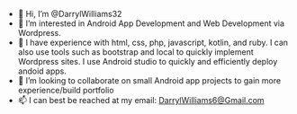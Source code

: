 - 👋 Hi, I’m @DarrylWilliams32
- 👀 I’m interested in Android App Development and Web Development via Wordpress.
- 🌱 I have experience with html, css, php, javascript, kotlin, and ruby. I can also use tools such as bootstrap and local to quickly implement Wordpress sites. I use Android           studio to quickly and efficiently deploy andoid apps. 
- 💞️ I’m looking to collaborate on small Android app projects to gain more experience/build portfolio
- 📫 I can best be reached at my email: DarrylWilliams6@Gmail.com

<!---
DarrylWilliams32/DarrylWilliams32 is a ✨ special ✨ repository because its `README.md` (this file) appears on your GitHub profile.
You can click the Preview link to take a look at your changes.
--->
